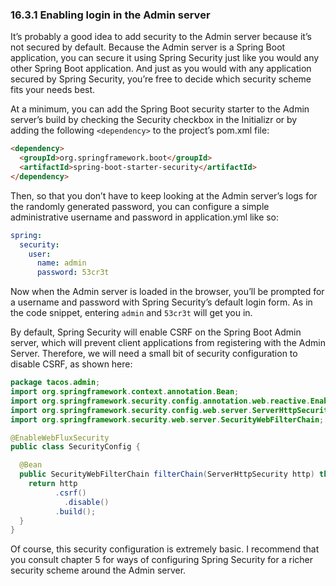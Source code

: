 ### 16.3.1 Enabling login in the Admin server

It’s probably a good idea to add security to the Admin server because it’s not secured by default. Because the Admin server is a Spring Boot application, you can secure it using Spring Security just like you would any other Spring Boot application. And just as you would with any application secured by Spring Security, you’re free to decide which security scheme fits your needs best.

At a minimum, you can add the Spring Boot security starter to the Admin server’s build by checking the Security checkbox in the Initializr or by adding the following `<dependency>` to the project’s pom.xml file:

```html
<dependency>
  <groupId>org.springframework.boot</groupId>
  <artifactId>spring-boot-starter-security</artifactId>
</dependency>
```

Then, so that you don’t have to keep looking at the Admin server’s logs for the randomly generated password, you can configure a simple administrative username and password in application.yml like so:

```yaml
spring:
  security:
    user:
      name: admin
      password: 53cr3t
```

Now when the Admin server is loaded in the browser, you’ll be prompted for a username and password with Spring Security’s default login form. As in the code snippet, entering `admin` and `53cr3t` will get you in.

By default, Spring Security will enable CSRF on the Spring Boot Admin server, which will prevent client applications from registering with the Admin Server. Therefore, we will need a small bit of security configuration to disable CSRF, as shown here:

```java
package tacos.admin;
import org.springframework.context.annotation.Bean;
import org.springframework.security.config.annotation.web.reactive.EnableWebFluxSecurity;
import org.springframework.security.config.web.server.ServerHttpSecurity;
import org.springframework.security.web.server.SecurityWebFilterChain;

@EnableWebFluxSecurity
public class SecurityConfig {

  @Bean
  public SecurityWebFilterChain filterChain(ServerHttpSecurity http) throws Exception {
    return http
          .csrf()
            .disable()
          .build();
  }
}
```

Of course, this security configuration is extremely basic. I recommend that you consult chapter 5 for ways of configuring Spring Security for a richer security scheme around the Admin server.


